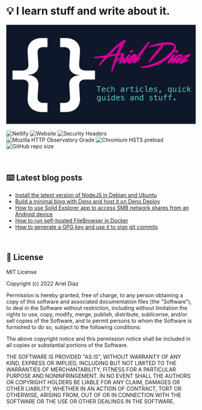 # 💡 I learn stuff and write about it.

![img](/public/social.png)

![Netlify](https://img.shields.io/netlify/4598f4f1-67bb-4ca2-bc47-d6819bf126f1) ![Website](https://img.shields.io/website?style=flat&url=https%3A%2F%2Farieldiaz.codes%2F) ![Security Headers](https://img.shields.io/security-headers?url=https%3A%2F%2Farieldiaz.codes) ![Mozilla HTTP Observatory Grade](https://img.shields.io/mozilla-observatory/grade-score/arieldiaz.codes?publish) ![Chromium HSTS preload](https://img.shields.io/hsts/preload/arieldiaz.codes) ![GitHub repo size](https://img.shields.io/github/repo-size/fullmetalbrackets/blog)

<br>

## ⌨️ Latest blog posts

<!-- BLOG-POST-LIST:START -->
- [Install the latest version of NodeJS in Debian and Ubuntu](https://arieldiaz.codes/blog/install-nodejs-ubuntu-debian/)
- [Build a minimal blog with Deno and host it on Deno Deploy](https://arieldiaz.codes/blog/minimal-blog-deno-deploy/)
- [How to use Solid Explorer app to access SMB network shares from an Android device](https://arieldiaz.codes/blog/solid-explorer-samba-share/)
- [How to run self-hosted FileBrowser in Docker](https://arieldiaz.codes/blog/how-to-run-filebrowser-in-docker/)
- [How to generate a GPG key and use it to sign git commits](https://arieldiaz.codes/blog/How-to-generate-GPG-to-sign-git-commits/)
<!-- BLOG-POST-LIST:END -->

<br>

## 📄 License

MIT License

Copyright (c) 2022 Ariel Diaz

Permission is hereby granted, free of charge, to any person obtaining a copy
of this software and associated documentation files (the "Software"), to deal
in the Software without restriction, including without limitation the rights
to use, copy, modify, merge, publish, distribute, sublicense, and/or sell
copies of the Software, and to permit persons to whom the Software is
furnished to do so, subject to the following conditions:

The above copyright notice and this permission notice shall be included in all
copies or substantial portions of the Software.

THE SOFTWARE IS PROVIDED "AS IS", WITHOUT WARRANTY OF ANY KIND, EXPRESS OR
IMPLIED, INCLUDING BUT NOT LIMITED TO THE WARRANTIES OF MERCHANTABILITY,
FITNESS FOR A PARTICULAR PURPOSE AND NONINFRINGEMENT. IN NO EVENT SHALL THE
AUTHORS OR COPYRIGHT HOLDERS BE LIABLE FOR ANY CLAIM, DAMAGES OR OTHER
LIABILITY, WHETHER IN AN ACTION OF CONTRACT, TORT OR OTHERWISE, ARISING FROM,
OUT OF OR IN CONNECTION WITH THE SOFTWARE OR THE USE OR OTHER DEALINGS IN THE
SOFTWARE.
